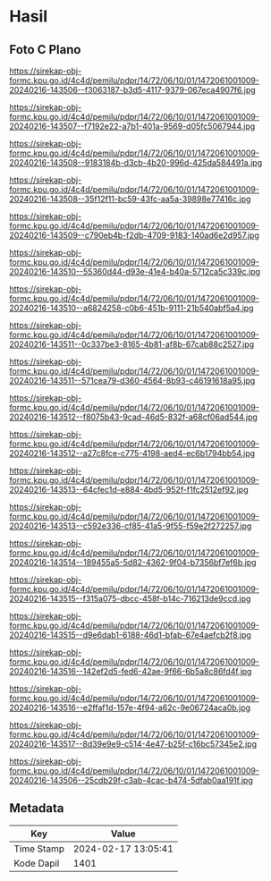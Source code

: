 # Hasil

## Foto C Plano

https://sirekap-obj-formc.kpu.go.id/4c4d/pemilu/pdpr/14/72/06/10/01/1472061001009-20240216-143506--f3063187-b3d5-4117-9379-067eca4907f6.jpg

https://sirekap-obj-formc.kpu.go.id/4c4d/pemilu/pdpr/14/72/06/10/01/1472061001009-20240216-143507--f7192e22-a7b1-401a-9569-d05fc5067944.jpg

https://sirekap-obj-formc.kpu.go.id/4c4d/pemilu/pdpr/14/72/06/10/01/1472061001009-20240216-143508--9183184b-d3cb-4b20-996d-425da584491a.jpg

https://sirekap-obj-formc.kpu.go.id/4c4d/pemilu/pdpr/14/72/06/10/01/1472061001009-20240216-143508--35f12f11-bc59-43fc-aa5a-39898e77416c.jpg

https://sirekap-obj-formc.kpu.go.id/4c4d/pemilu/pdpr/14/72/06/10/01/1472061001009-20240216-143509--c790eb4b-f2db-4709-9183-140ad6e2d957.jpg

https://sirekap-obj-formc.kpu.go.id/4c4d/pemilu/pdpr/14/72/06/10/01/1472061001009-20240216-143510--55360d44-d93e-41e4-b40a-5712ca5c339c.jpg

https://sirekap-obj-formc.kpu.go.id/4c4d/pemilu/pdpr/14/72/06/10/01/1472061001009-20240216-143510--a6824258-c0b6-451b-9111-21b540abf5a4.jpg

https://sirekap-obj-formc.kpu.go.id/4c4d/pemilu/pdpr/14/72/06/10/01/1472061001009-20240216-143511--0c337be3-8165-4b81-af8b-67cab88c2527.jpg

https://sirekap-obj-formc.kpu.go.id/4c4d/pemilu/pdpr/14/72/06/10/01/1472061001009-20240216-143511--571cea79-d360-4564-8b93-c46191618a95.jpg

https://sirekap-obj-formc.kpu.go.id/4c4d/pemilu/pdpr/14/72/06/10/01/1472061001009-20240216-143512--f8075b43-9cad-46d5-832f-a68cf06ad544.jpg

https://sirekap-obj-formc.kpu.go.id/4c4d/pemilu/pdpr/14/72/06/10/01/1472061001009-20240216-143512--a27c8fce-c775-4198-aed4-ec6b1794bb54.jpg

https://sirekap-obj-formc.kpu.go.id/4c4d/pemilu/pdpr/14/72/06/10/01/1472061001009-20240216-143513--64cfec1d-e884-4bd5-952f-f1fc2512ef92.jpg

https://sirekap-obj-formc.kpu.go.id/4c4d/pemilu/pdpr/14/72/06/10/01/1472061001009-20240216-143513--c592e336-cf85-41a5-9f55-f59e2f272257.jpg

https://sirekap-obj-formc.kpu.go.id/4c4d/pemilu/pdpr/14/72/06/10/01/1472061001009-20240216-143514--189455a5-5d82-4362-9f04-b7356bf7ef6b.jpg

https://sirekap-obj-formc.kpu.go.id/4c4d/pemilu/pdpr/14/72/06/10/01/1472061001009-20240216-143515--f315a075-dbcc-458f-b14c-716213de9ccd.jpg

https://sirekap-obj-formc.kpu.go.id/4c4d/pemilu/pdpr/14/72/06/10/01/1472061001009-20240216-143515--d9e6dab1-6188-46d1-bfab-67e4aefcb2f8.jpg

https://sirekap-obj-formc.kpu.go.id/4c4d/pemilu/pdpr/14/72/06/10/01/1472061001009-20240216-143516--142ef2d5-fed6-42ae-9f66-6b5a8c86fd4f.jpg

https://sirekap-obj-formc.kpu.go.id/4c4d/pemilu/pdpr/14/72/06/10/01/1472061001009-20240216-143516--e2ffaf1d-157e-4f94-a62c-9e06724aca0b.jpg

https://sirekap-obj-formc.kpu.go.id/4c4d/pemilu/pdpr/14/72/06/10/01/1472061001009-20240216-143517--8d39e9e9-c514-4e47-b25f-c16bc57345e2.jpg

https://sirekap-obj-formc.kpu.go.id/4c4d/pemilu/pdpr/14/72/06/10/01/1472061001009-20240216-143506--25cdb29f-c3ab-4cac-b474-5dfab0aa191f.jpg


## Metadata

| Key        | Value               |
| ---------- | ------------------- |
| Time Stamp | 2024-02-17 13:05:41 |
| Kode Dapil | 1401                |



